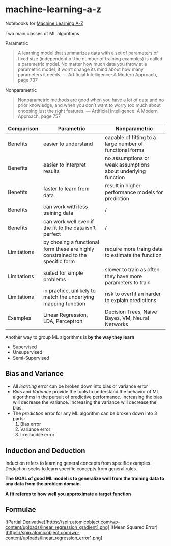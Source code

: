 # machine-learning-a-z
Notebooks for [Machine Learning A-Z](https://www.youtube.com/playlist?list=PLclhPfG31KRExnNovDGE-ipPpKp9nRe2V)

Two main classes of ML algorithms

Parametric

> A learning model that summarizes data with a set of parameters of fixed size (independent of the number of training examples) is called a parametric model. No matter how much data you throw at a parametric model, it won’t change its mind
about how many parameters it needs. — Artificial Intelligence: A Modern Approach, page 737

Nonparametric

>Nonparametric methods are good when you have a lot of data and no prior knowledge, and when you don’t want to worry too much about choosing just the right features. — Artificial Intelligence: A Modern Approach, page 757

Comparison  | Parametric | Nonparametric
----------  | ----------- | ---------------
Benefits    | easier to understand | capable of fitting to a large number of functional forms
Benefits    | easier to interpret results | no assumptions or weak assumptions about underlying function
Benefits    | faster to learn from data | result in higher performance models for prediction
Benefits    | can work with less training data | /
Benefits    | can work well even if the fit to the data isn't perfect |  /
Limitations | by chosing a functional form these are highly constrained to the specific form | require more traing data to estimate the function
Limitations | suited for simple problems | slower to train as often they have more parameters to train
Limitations | in practice, unlikely to match the underlying mapping function | risk to overfit an harder to explain predictions
Examples | Linear Regression, LDA, Perceptron | Decision Trees, Naive Bayes, VM, Neural Networks 

Another way to group ML algorithms is **by the way they learn**

- Supervised
- Unsupervised
- Semi-Supervised

## Bias and Variance
- All *learning* error can be broken down into bias or variance error
- *Bias* and *Variance* provide the tools to understand the behavior of ML algorithms in the pursuit of predictive performance. Increasing the bias will decrease the variance. Increasing the variance will decrease the bias.
- The *prediction* error for any ML algorithm can be broken down into 3 parts:
    1. Bias error
    2. Variance error
    3. Irreducible error

## Induction and Deduction
Induction refers to learning general concepts from specific examples. Deduction seeks to learn specific concepts from general rules.

**The GOAL of good ML model is to generalize well from the training data to any data from the problem domain.**

**A fit referes to how well you approximate a target function**

## Formulae

!(Partial Derivative)[https://spin.atomicobject.com/wp-content/uploads/linear_regression_gradient1.png]
!(Mean Squared Error)[https://spin.atomicobject.com/wp-content/uploads/linear_regression_error1.png]


